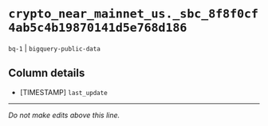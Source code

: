 # `crypto_near_mainnet_us._sbc_8f8f0cf4ab5c4b19870141d5e768d186`
`bq-1` | `bigquery-public-data`

## Column details
* [TIMESTAMP] `last_update`

-------------------------------------------------------------------------------
*Do not make edits above this line.*
